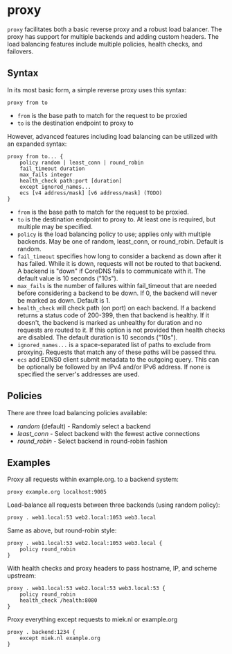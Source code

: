 # proxy

`proxy` facilitates both a basic reverse proxy and a robust load balancer. The proxy has support for
multiple backends and adding custom headers. The load balancing features include multiple policies,
health checks, and failovers.

## Syntax

In its most basic form, a simple reverse proxy uses this syntax:

~~~
proxy from to
~~~

* `from` is the base path to match for the request to be proxied
* `to` is the destination endpoint to proxy to

However, advanced features including load balancing can be utilized with an expanded syntax:

~~~
proxy from to... {
    policy random | least_conn | round_robin
    fail_timeout duration
    max_fails integer
    health_check path:port [duration]
    except ignored_names...
    ecs [v4 address/mask] [v6 address/mask] (TODO)
}
~~~

* `from` is the base path to match for the request to be proxied.
* `to` is the destination endpoint to proxy to. At least one is required, but multiple may be specified.
* `policy` is the load balancing policy to use; applies only with multiple backends. May be one of random, least_conn, or round_robin. Default is random.
* `fail_timeout` specifies how long to consider a backend as down after it has failed. While it is down, requests will not be routed to that backend. A backend is "down" if CoreDNS fails to communicate with it. The default value is 10 seconds ("10s").
* `max_fails` is the number of failures within fail_timeout that are needed before considering a backend to be down. If 0, the backend will never be marked as down. Default is 1.
* `health_check` will check path (on port) on each backend. If a backend returns a status code of 200-399, then that backend is healthy. If it doesn't, the backend is marked as unhealthy for duration and no requests are routed to it. If this option is not provided then health checks are disabled. The default duration is 10 seconds ("10s").
* `ignored_names...` is a space-separated list of paths to exclude from proxying. Requests that match any of these paths will be passed thru.
* `ecs` add EDNS0 client submit metadata to the outgoing query. This can be optionally be followed
  by an IPv4 and/or IPv6 address. If none is specified the server's addresses are used.

## Policies

There are three load balancing policies available:
* *random* (default) - Randomly select a backend
* *least_conn* - Select backend with the fewest active connections
* *round_robin* - Select backend in round-robin fashion

## Examples

Proxy all requests within example.org. to a backend system:

~~~
proxy example.org localhost:9005
~~~

Load-balance all requests between three backends (using random policy):

~~~
proxy . web1.local:53 web2.local:1053 web3.local
~~~

Same as above, but round-robin style:

~~~
proxy . web1.local:53 web2.local:1053 web3.local {
	policy round_robin
}
~~~

With health checks and proxy headers to pass hostname, IP, and scheme upstream:

~~~
proxy . web1.local:53 web2.local:53 web3.local:53 {
	policy round_robin
	health_check /health:8080
}
~~~

Proxy everything except requests to miek.nl or example.org

~~~
proxy . backend:1234 {
	except miek.nl example.org
}
~~~
